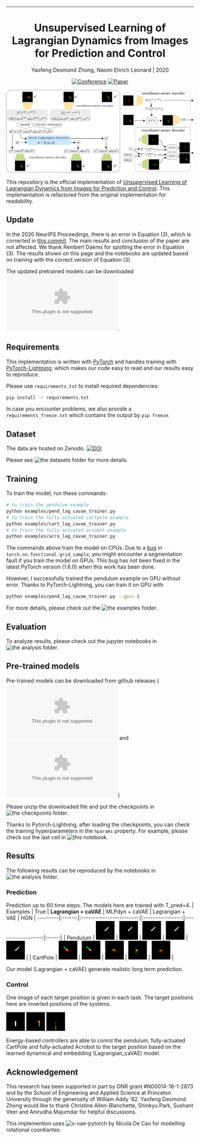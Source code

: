 ---

<div align="center">    
 
# Unsupervised Learning of Lagrangian Dynamics from Images for Prediction and Control

Yaofeng Desmond Zhong, Naomi Ehrich Leonard | 2020

[![Conference](http://img.shields.io/badge/NeurIPS-2020-4b44ce.svg)](https://papers.nips.cc/paper/2020/hash/79f56e5e3e0e999b3c139f225838d41f-Abstract.html)
[![Paper](http://img.shields.io/badge/arXiv-2007.01926-B31B1B.svg)](https://arxiv.org/abs/2007.01926)


</div>
 
![architecture](./figures/architecture.png)

This repository is the official implementation of [Unsupervised Learning of Lagrangian Dynamics from Images for Prediction and Control](https://arxiv.org/abs/2007.01926). This implementation is refactored from the original implementation for readability.

## Update
In the 2020 NeurIPS Proceedings, there is an error in Equation (3), which is corrected in [this commit](https://github.com/DesmondZhong/Lagrangian_caVAE/commit/344398729fee806ced57c78ab05a3382ad7dd78d). The main results and conclusion of the paper are not affected. We thank Rembert Daems for spotting the error in Equation (3). The results shown on this page and the notebooks are updated based on training with the correct version of Equation (3). 

The updated pretrained models can be downloaded ![here](https://github.com/DesmondZhong/Lagrangian_caVAE/releases/download/v.0.0.2/updated_acro_cart_models.zip).

## Requirements

This implementation is written with [PyTorch](https://pytorch.org/) and handles training with [PyTorch-Lightning](https://github.com/PyTorchLightning/pytorch-lightning), which makes our code easy to read and our results easy to reproduce. 

Please use `requirements.txt` to install required dependencies:
```bash
pip install -r requirements.txt
```
In case you encounter problems, we also provide a `requirements_freeze.txt` which contains the output by `pip freeze`.

## Dataset
The data are hosted on Zenodo. [![DOI](https://zenodo.org/badge/DOI/10.5281/zenodo.4122270.svg)](https://doi.org/10.5281/zenodo.4122270)

Please see ![the datasets folder](./datasets) for more details.

## Training

To train the model, run these commands:
```bash
# to train the pendulum example
python examples/pend_lag_cavae_trainer.py 
# to train the fully-actuated cartpole example
python examples/cart_lag_cavae_trainer.py 
# to train the fully-actuated acrobot example
python examples/acro_lag_cavae_trainer.py 
```
The commands above train the model on CPUs. Due to a [bug](https://github.com/pytorch/pytorch/issues/24823) in `torch.nn.functional.grid_sample`, you might encounter a segmentation fault if you train the model on GPUs. This bug has not been fixed in the latest PyTorch version (1.6.0) when this work has been done. 

However, I successfully trained the pendulum example on GPU without error. Thanks to PyTorch-Lightning, you can train it on GPU with 
```bash
python examples/pend_lag_cavae_trainer.py --gpus 1
```

For more details, please check out the ![the examples folder](./examples).
## Evaluation
To analyze results, please check out the jupyter notebooks in ![the analysis folder](./analysis).

## Pre-trained models
Pre-trained models can be downloaded from github releases (![Here's the first file](https://github.com/DesmondZhong/Lagrangian_caVAE/releases/download/v0.0.1/pretrain_models.zip) and ![here are the two update models](https://github.com/DesmondZhong/Lagrangian_caVAE/releases/download/v.0.0.2/updated_acro_cart_models.zip))

Please unzip the downloaded file and put the checkpoints in ![the checkpoints folder](./checkpoints).

Thanks to Pytorch-Lightning, after loading the checkpoints, you can check the training hyperparameters in the `hparams` property. For example, please check out the last cell in ![this notebook](./analysis/analyze_pend_lag_cavae.ipynb). 

## Results
The following results can be reproduced by the notebooks in ![the analysis folder](./analysis).
### Prediction
Prediction up to 60 time steps. The models here are trained with T_pred=4.
| Examples | True | **Lagrangian + caVAE** | MLPdyn + caVAE | Lagrangian + VAE | HGN
| ---------|:------:|:------------------------:|:----------------:|:------------------:|:-----:|
| Pendulum | <img src="./figures/true_pend_seq.gif" alt="drawing" width="50"/> | <img src="./figures/prediction_pend_lag_cavae.gif" alt="drawing" width="50"/> | <img src="./figures/prediction_pend_MLPdyna_cavae.gif" alt="drawing" width="50"/> | <img src="./figures/prediction_pend_lag_vae.gif" alt="drawing" width="50"/> | <img src="./figures/prediction_pend_HGN.gif" alt="drawing" width="50"/> |
| CartPole | <img src="./figures/true_cart_seq.gif" alt="drawing" width="50"/> | <img src="./figures/prediction_cart_lag_cavae.gif" alt="drawing" width="50"/> | <img src="./figures/prediction_cart_MLPdyna_cavae.gif" alt="drawing" width="50"/> | <img src="./figures/prediction_cart_lag_vae.gif" alt="drawing" width="50"/> | <img src="./figures/prediction_cart_HGN.gif" alt="drawing" width="50"/> |

Our model (Lagrangian + caVAE) generate realistic long term prediction.
### Control
One image of each target position is given in each task. The target positions here are inverted positions of the systems.

<img src="./figures/pend-ctrl.gif" alt="drawing" width="50"/> <img src="./figures/cart-ctrl.gif" alt="drawing" width="50"/> <img src="./figures/acro-ctrl.gif" alt="drawing" width="50"/>

Energy-based controllers are able to conrol the pendulum, fully-actuated CartPole and fully-actuated Acrobot to the target position based on the learned dynamical and embedding (Lagrangian_caVAE) model.

## Acknowledgement
This research has been supported in part by ONR grant #N00014-18-1-2873 and by the School of Engineering and Applied Science at Princeton University through the generosity of William Addy ’82.
Yaofeng Desmond Zhong would like to thank Christine Allen-Blanchette, Shinkyu Park, Sushant Veer and Anirudha Majumdar for helpful discussions. 

This implemention uses ![s-vae-pytorch](https://github.com/nicola-decao/s-vae-pytorch) by Nicola De Cao for modelling rotational coordiantes. 